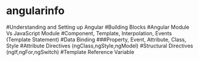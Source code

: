 # angularinfo
#Understanding and Setting up Angular
#Building Blocks
#Angular Module Vs JavaScript Module
#Component, Template, Interpolation, Events (Template Statement) 
#Data Binding
###Property, Event, Attribute, Class, Style
#Attribute Directives (ngClass,ngStyle,ngModel)
#Structural Directives (ngIf,ngFor,ngSwitch)
#Template Reference Variable
